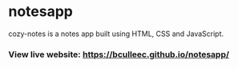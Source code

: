 # notesapp
cozy-notes is a notes app built using HTML, CSS and JavaScript.
### View live website: https://bculleec.github.io/notesapp/
